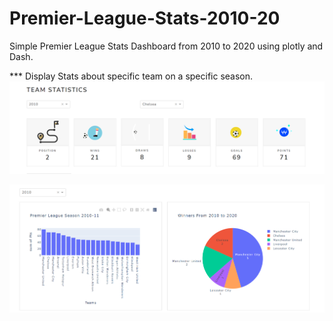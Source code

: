 # Premier-League-Stats-2010-20

  Simple Premier League Stats Dashboard from 2010 to 2020 using plotly and Dash.

*** Display Stats about specific team on a specific season.
![alt text](https://github.com/hassanelokisy/Premier-League-Stats-2010-20/blob/main/assets/1.PNG)


![alt text](https://github.com/hassanelokisy/Premier-League-Stats-2010-20/blob/main/assets/2.PNG)
